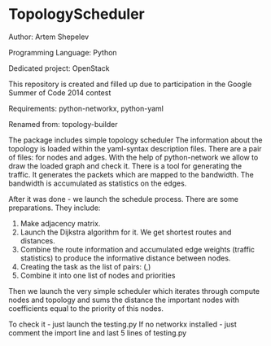 TopologyScheduler
================

Author: Artem Shepelev

Programming Language: Python

Dedicated project: OpenStack

This repository is created and filled up due to participation in the Google Summer of Code 2014 contest

Requirements: python-networkx, python-yaml

Renamed from: topology-builder


The package includes simple topology scheduler
The information about the topology is loaded within the yaml-syntax description files. There are a pair of files: for nodes and adges.
With the help of python-network we allow to draw the loaded graph and check it.
There is a tool for generating the traffic. It generates the packets which are mapped to the bandwidth.
The bandwidth is accumulated as statistics on the edges.

After it was done - we launch the schedule process.
There are some preparations. They include:
1) Make adjacency matrix.
2) Launch the Dijkstra algorithm for it. We get shortest routes and distances.
3) Combine the route information and accumulated edge weights (traffic statistics) to produce the informative distance between nodes.
4) Creating the task as the list of pairs: (<node>,<priority>)
5) Combine it into one list of nodes and priorities

Then we launch the very simple scheduler which iterates through compute nodes and topology and sums the distance the important nodes with coefficients equal to the priority of this nodes.

To check it - just launch the testing.py
If no networkx installed - just comment the import line and last 5 lines of testing.py
